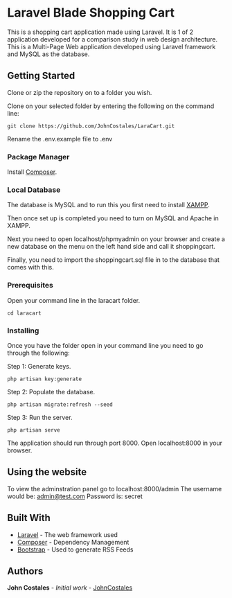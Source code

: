 # Laravel Blade Shopping Cart
This is a shopping cart application made using Laravel. It is 1 of 2 application developed for a comparison study in web design architecture. This is a Multi-Page Web application developed using Laravel framework and MySQL as the database.

## Getting Started
Clone or zip the repository on to a folder you wish.

Clone on your selected folder by entering the following on the command line:

```
git clone https://github.com/JohnCostales/LaraCart.git
```

Rename the .env.example file to .env

### Package Manager
Install [Composer](https://getcomposer.org/download/ "Composer download").

### Local Database
The database is MySQL and to run this you first need to install [XAMPP](https://www.apachefriends.org/index.html "XAMPP download").

Then once set up is completed you need to turn on MySQL and Apache in XAMPP.

Next you need to open localhost/phpmyadmin on your browser and create a new database on the menu on the left hand side and call it shoppingcart.

Finally, you need to import the shoppingcart.sql file in to the database that comes with this.

### Prerequisites

Open your command line in the laracart folder.

```
cd laracart
```

### Installing

Once you have the folder open in your command line you need to go through the following:

Step 1: 
Generate keys.
```
php artisan key:generate
```

Step  2:
Populate the database.

```
php artisan migrate:refresh --seed
```
Step 3:
Run the server.

```
php artisan serve
```

The application should run through port 8000. Open localhost:8000 in your browser.

## Using the website

To view the adminstration panel go to localhost:8000/admin
The username would be: admin@test.com
Password is: secret

## Built With

* [Laravel](https://laravel.com/docs/5.7) - The web framework used
* [Composer](https://getcomposer.org/) - Dependency Management
* [Bootstrap](https://rometools.github.io/rome/) - Used to generate RSS Feeds

## Authors

**John Costales** - *Initial work* - [JohnCostales](https://github.com/JohnCostales)

